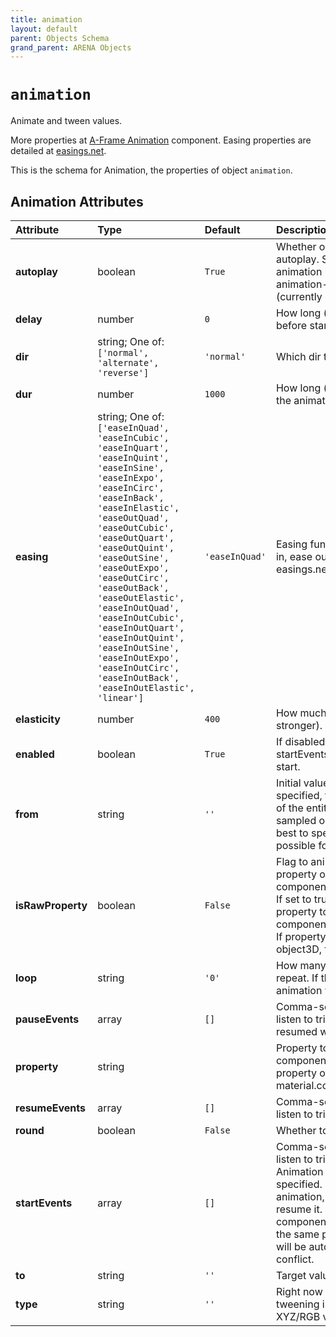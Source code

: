 ```yaml
---
title: animation
layout: default
parent: Objects Schema
grand_parent: ARENA Objects
---
```


<!--CAUTION: This file is autogenerated from https://github.com/arenaxr/arena-schemas. Changes made here may be overwritten.-->


`animation`
===========


Animate and tween values.

More properties at <a href='https://aframe.io/docs/1.5.0/components/animation.html'>A-Frame Animation</a> component. Easing properties are detailed at <a href='https://easings.net'>easings.net</a>.

This is the schema for Animation, the properties of object `animation`.

Animation Attributes
---------------------

|Attribute|Type|Default|Description|Required|
| :--- | :--- | :--- | :--- | :--- |
|**autoplay**|boolean|```True```|Whether or not the animation should autoplay. Should be specified if the animation is defined for the animation-timeline component (currently not supported).|No|
|**delay**|number|```0```|How long (milliseconds) to wait before starting.|No|
|**dir**|string; One of: ```['normal', 'alternate', 'reverse']```|```'normal'```|Which dir to go from from to to.|No|
|**dur**|number|```1000```|How long (milliseconds) each cycle of the animation is.|No|
|**easing**|string; One of: ```['easeInQuad', 'easeInCubic', 'easeInQuart', 'easeInQuint', 'easeInSine', 'easeInExpo', 'easeInCirc', 'easeInBack', 'easeInElastic', 'easeOutQuad', 'easeOutCubic', 'easeOutQuart', 'easeOutQuint', 'easeOutSine', 'easeOutExpo', 'easeOutCirc', 'easeOutBack', 'easeOutElastic', 'easeInOutQuad', 'easeInOutCubic', 'easeInOutQuart', 'easeInOutQuint', 'easeInOutSine', 'easeInOutExpo', 'easeInOutCirc', 'easeInOutBack', 'easeInOutElastic', 'linear']```|```'easeInQuad'```|Easing function of animation. To ease in, ease out, ease in and out. See easings.net for more.|No|
|**elasticity**|number|```400```|How much to bounce (higher is stronger).|No|
|**enabled**|boolean|```True```|If disabled, animation will stop and startEvents will not trigger animation start.|No|
|**from**|string|```''```|Initial value at start of animation. If not specified, the current property value of the entity will be used (will be sampled on each animation start). It is best to specify a from value when possible for stability.|No|
|**isRawProperty**|boolean|```False```|Flag to animate an arbitrary object property outside of A-Frame components for better performance. If set to true, for example, we can set property to like components.material.material.opacity. If property starts with components or object3D, this will be inferred to true.|No|
|**loop**|string|```'0'```|How many times the animation should repeat. If the value is true, the animation will repeat infinitely.|No|
|**pauseEvents**|array|```[]```|Comma-separated list of events to listen to trigger pause. Can be resumed with resumeEvents.|No|
|**property**|string||Property to animate. Can be a component name, a dot-delimited property of a component (e.g., material.color), or a plain attribute.|No|
|**resumeEvents**|array|```[]```|Comma-separated list of events to listen to trigger resume after pausing.|No|
|**round**|boolean|```False```|Whether to round values.|No|
|**startEvents**|array|```[]```|Comma-separated list of events to listen to trigger a restart and play. Animation will not autoplay if specified. startEvents will restart the animation, use pauseEvents to resume it. If there are other animation components on the entity animating the same property, those animations will be automatically paused to not conflict.|No|
|**to**|string|```''```|Target value at end of animation.|No|
|**type**|string|```''```|Right now only supports color for tweening isRawProperty color XYZ/RGB vector values.|No|
